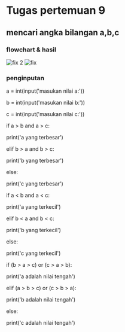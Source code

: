 # Tugas pertemuan 9 
## mencari angka bilangan a,b,c
### flowchart & hasil
![fix 2](https://user-images.githubusercontent.com/118960008/203722933-cb7abfbd-266e-470d-8ec6-c41c78bacc0b.png) 
![fix](https://user-images.githubusercontent.com/118960008/203722707-359a9152-789d-4414-854e-0504326abf49.png)
### penginputan

a = int(input('masukan nilai a:'))

b = int(input('masukan nilai b:'))

c = int(input('masukan nilai c:'))

if a > b and a > c:

print('a yang terbesar')

elif b > a and b > c:

print('b yang terbesar')

else:

print('c yang terbesar')

if a < b and a < c:

print('a yang terkecil')

elif b < a and b < c:

print('b yang terkecil')

else:

print('c yang terkecil')

if (b > a > c) or (c > a > b):

print('a adalah nilai tengah')

elif (a > b > c) or (c > b > a):

print('b adalah nilai tengah')

else:

print('c adalah nilai tengah')
